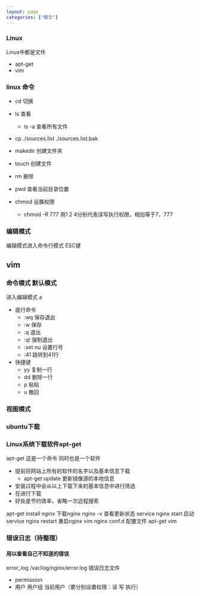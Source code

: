 ```yaml
---
layout: page
categories: ["概念"]
---
```


### Linux

Linux中都是文件

- apt-get
- vim


### linux 命令
 - cd 切换
 - ls 查看
	 - ls -a 查看所有文件
 - cp ./sources.list ./sources.list.bak
	
 - makedir  创建文件夹
 - touch	创建文件
 - rm 		删除
 - pwd		查看当前目录位置
 - chmod	设置权限
	- chmod -R 777		用1 2 4分别代表读写执行权限，相加等于7，777
### 编辑模式

编辑模式进入命令行模式 ESC键

## vim
### 命令模式 默认模式
进入编辑模式 a
 - 底行命令
 	- :wq 保存退出
 	- :w 保存
 	- :q 退出
 	- :q! 强制退出
	- :set nu 设置行号
	- :41 跳转到41行
 - 快捷键
 	- yy 复制一行
 	- dd 删除一行
 	- p  粘贴
 	- u 撤回

### 视图模式

### ubuntu下载

### Linux系统下载软件apt-get

apt-get  这是一个命令 同时也是一个软件
 - 提前将网站上所有的软件的名字以及基本信息下载
	 - apt-get update 更新镜像源的本地信息
 - 安装过程中会从以上下载下来的基本信息中进行筛选
 - 在进行下载
 - 好处是节约效率，省略一次远程搜索 

apt-get install nginx    下载nginx
nginx -v  查看更新状态
service nginx start 启动
service nginx restart 重启nginx
vim nginx conf.d 配置文件
apt-get vim

### 错误日志（待整理）

#### 用以查看自己不知道的错误

error_log  /var/log/nginx/error.log  错误日志文件

- permission 
- 用户 用户组 当前用户（要分别设置权限：读 写 执行）



